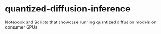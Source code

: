 # quantized-diffusion-inference
Notebook and Scripts that showcase running quantized diffusion models on consumer GPUs
